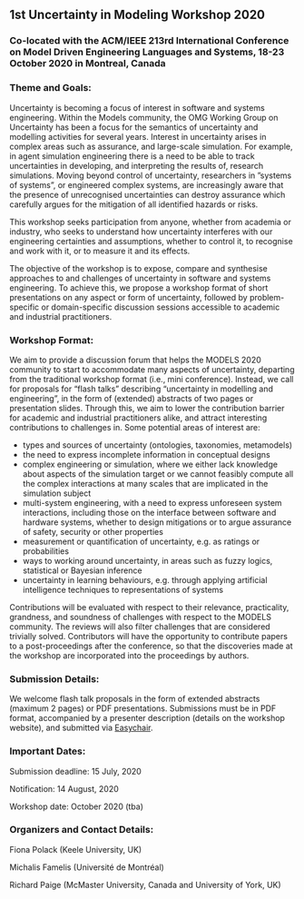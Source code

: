 ## 1st Uncertainty in Modeling Workshop 2020
### Co-located with the ACM/IEEE 213rd International Conference on Model Driven Engineering Languages and Systems, 18-23 October 2020 in Montreal, Canada

### Theme and Goals:

Uncertainty is becoming a focus of interest in software and systems engineering.  Within the Models community, the OMG Working Group on Uncertainty has been a focus for the semantics of uncertainty and modelling activities for several years.   Interest in uncertainty arises in complex areas such as assurance, and large-scale simulation.  For example, in agent simulation engineering there is a need to be able to track uncertainties in developing, and interpreting  the  results  of,  research  simulations. Moving beyond control of uncertainty, researchers in ”systems of systems”, or engineered complex systems, are increasingly aware that the presence of unrecognised  uncertainties  can  destroy  assurance  which  carefully  argues  for  the mitigation of all identified hazards or risks. 

This workshop seeks participation from anyone, whether from academia or industry, who seeks to  understand  how  uncertainty  interferes  with  our  engineering  certainties and assumptions, whether to control it, to recognise and work with it, or to measure it and its effects. 

The objective of the workshop is to expose, compare and synthesise approaches to and challenges of uncertainty in software and systems engineering.  To achieve this, we propose a workshop format of short presentations on any aspect or form of uncertainty, followed by problem-specific or domain-specific discussion sessions accessible to academic and industrial practitioners. 

### Workshop Format:

We aim to provide a discussion forum that helps the MODELS 2020 community to start to accommodate many aspects of uncertainty, departing from the traditional workshop format (i.e., mini conference). Instead, we call for proposals for “flash talks” describing “uncertainty in modelling and engineering”, in the form of (extended) abstracts of two pages or presentation slides. Through this, we aim to lower the contribution barrier for academic and industrial practitioners alike, and attract interesting contributions to challenges in. Some potential areas of interest are:

- types and sources of uncertainty (ontologies, taxonomies, metamodels)
- the need to express incomplete information in conceptual designs
- complex engineering or simulation, where we either lack knowledge about aspects of the simulation target or we cannot feasibly compute all the complex interactions at many scales that are implicated in the simulation subject
- multi-system engineering, with a need to express unforeseen system interactions, including those on the interface between software and hardware systems, whether to design mitigations or to argue assurance of safety, security or other properties
- measurement or quantification of uncertainty, e.g. as ratings or probabilities
- ways to working around uncertainty, in areas such as fuzzy logics, statistical or Bayesian inference
- uncertainty in learning behaviours, e.g. through applying artificial intelligence techniques to representations of systems

Contributions will be evaluated with respect to their relevance, practicality, grandness, and soundness of challenges with respect to the MODELS community. The reviews will also filter challenges that are considered trivially solved.  Contributors will have the opportunity to contribute papers to a post-proceedings after the conference, so that the discoveries made at the workshop are incorporated into the proceedings by authors. 

### Submission Details:

We welcome flash talk proposals in the form of extended abstracts (maximum 2 pages) or PDF presentations. Submissions must be in PDF format, accompanied by a presenter description (details on the workshop website), and submitted via [Easychair](http://www.easychair.org).

### Important Dates:

Submission deadline: 15 July, 2020

Notification: 14 August, 2020

Workshop date: October 2020 (tba)

### Organizers and Contact Details:

Fiona Polack (Keele University, UK)			

Michalis Famelis (Université de Montréal)

Richard Paige (McMaster University, Canada and University of York, UK)	



